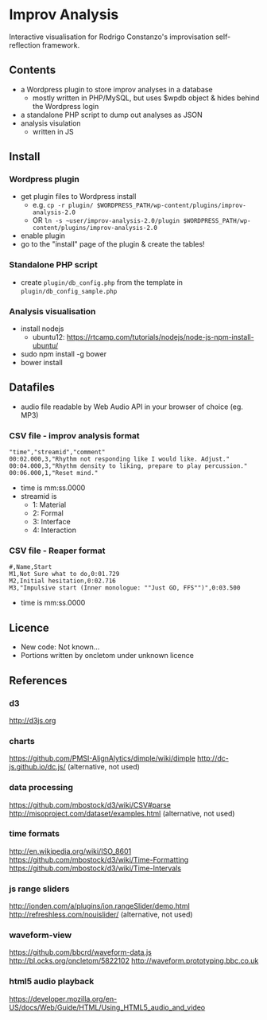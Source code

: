 # Improv Analysis

Interactive visualisation for Rodrigo Constanzo's improvisation self-reflection framework.

## Contents

* a Wordpress plugin to store improv analyses in a database
  * mostly written in PHP/MySQL, but uses $wpdb object & hides behind the Wordpress login
* a standalone PHP script to dump out analyses as JSON
* analysis visulation 
  * written in JS

## Install

### Wordpress plugin

* get plugin files to Wordpress install
  * e.g. `cp -r plugin/ $WORDPRESS_PATH/wp-content/plugins/improv-analysis-2.0`
  * OR `ln -s ~user/improv-analysis-2.0/plugin $WORDPRESS_PATH/wp-content/plugins/improv-analysis-2.0`
* enable plugin
* go to the "install" page of the plugin & create the tables!

### Standalone PHP script

* create `plugin/db_config.php` from the template in `plugin/db_config_sample.php`

### Analysis visualisation

* install nodejs 
	* ubuntu12: https://rtcamp.com/tutorials/nodejs/node-js-npm-install-ubuntu/
* sudo npm install -g bower 
* bower install

## Datafiles

* audio file readable by Web Audio API in your browser of choice (eg. MP3) 

### CSV file - improv analysis format

```
"time","streamid","comment"
00:02.000,3,"Rhythm not responding like I would like. Adjust."
00:04.000,3,"Rhythm density to liking, prepare to play percussion."
00:06.000,1,"Reset mind."
```

* time is mm:ss.0000
* streamid is
	* 1: Material
	* 2: Formal
	* 3: Interface
	* 4: Interaction

### CSV file - Reaper format

```
#,Name,Start
M1,Not Sure what to do,0:01.729
M2,Initial hesitation,0:02.716
M3,"Impulsive start (Inner monologue: ""Just GO, FFS"")",0:03.500
```

* time is mm:ss.0000

## Licence

* New code: Not known... 
* Portions written by oncletom under unknown licence

## References

### d3 
http://d3js.org

### charts
https://github.com/PMSI-AlignAlytics/dimple/wiki/dimple
http://dc-js.github.io/dc.js/ (alternative, not used)

### data processing
https://github.com/mbostock/d3/wiki/CSV#parse
http://misoproject.com/dataset/examples.html (alternative, not used)

### time formats
http://en.wikipedia.org/wiki/ISO_8601
https://github.com/mbostock/d3/wiki/Time-Formatting
https://github.com/mbostock/d3/wiki/Time-Intervals

### js range sliders
http://ionden.com/a/plugins/ion.rangeSlider/demo.html 
http://refreshless.com/nouislider/ (alternative, not used)

### waveform-view
https://github.com/bbcrd/waveform-data.js
http://bl.ocks.org/oncletom/5822102
http://waveform.prototyping.bbc.co.uk

### html5 audio playback
https://developer.mozilla.org/en-US/docs/Web/Guide/HTML/Using_HTML5_audio_and_video
